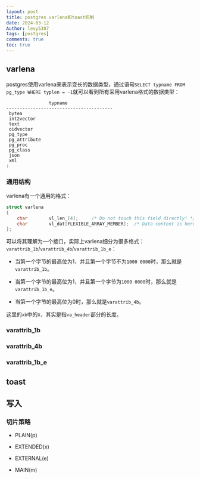```yaml
---
layout: post
title: postgres varlena和toast机制
date: 2024-03-12
Author: levy5307
tags: [postgres]
comments: true
toc: true
---
```


## varlena

postgres使用varlena来表示变长的数据类型，通过语句`SELECT typname FROM pg_type WHERE typlen = -1`就可以看到所有采用varlena格式的数据类型：

```
                typname                 
----------------------------------------
 bytea
 int2vector
 text
 oidvector
 pg_type
 pg_attribute
 pg_proc
 pg_class
 json
 xml
:
```

### 通用结构

varlena有一个通用的格式：

```c
struct varlena
{
	char		vl_len_[4];		/* Do not touch this field directly! */
	char		vl_dat[FLEXIBLE_ARRAY_MEMBER];	/* Data content is here */
};
```

可以将其理解为一个接口，实际上varlena细分为很多格式：`varattrib_1b`/`varattrib_4b`/`varattrib_1b_e`：

- 当第一个字节的最高位为1，并且第一个字节不为`1000 0000`时，那么就是`varattrib_1b`。

- 当第一个字节的最高位为1，并且第一个字节为`1000 0000`时，那么就是`varattrib_1b_e`。

- 当第一个字节的最高位为0时，那么就是`varattrib_4b`。

这里的`xb`中的x，其实是指`va_header`部分的长度。

### varattrib_1b

### varattrib_4b

### varattrib_1b_e

## toast

## 写入

### 切片策略

- PLAIN(p)

- EXTENDED(x)

- EXTERNAL(e)

- MAIN(m)
